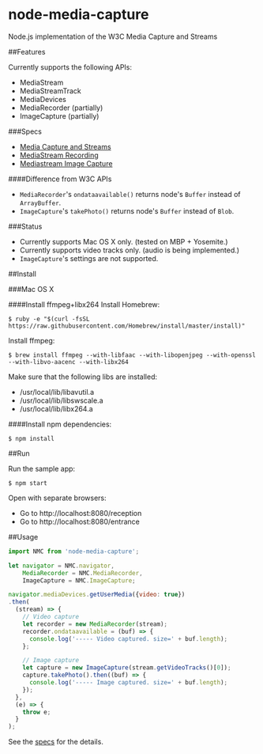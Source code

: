 # node-media-capture
Node.js implementation of the W3C Media Capture and Streams

##Features

Currently supports the following APIs:
* MediaStream
* MediaStreamTrack
* MediaDevices
* MediaRecorder (partially)
* ImageCapture (partially)

###Specs

* [Media Capture and Streams](http://w3c.github.io/mediacapture-main/)
* [MediaStream Recording](http://w3c.github.io/mediacapture-record/MediaRecorder.html)
* [Mediastream Image Capture](http://w3c.github.io/mediacapture-image/index.html)

####Difference from W3C APIs

* `MediaRecorder`'s `ondataavailable()` returns node's `Buffer` instead of `ArrayBuffer`.
* `ImageCapture`'s `takePhoto()` returns node's `Buffer` instead of `Blob`.

###Status

* Currently supports Mac OS X only. (tested on MBP + Yosemite.)
* Currently supports video tracks only. (audio is being implemented.)
* `ImageCapture`'s settings are not supported.

##Install

###Mac OS X

####Install ffmpeg+libx264
Install Homebrew:

```
$ ruby -e "$(curl -fsSL https://raw.githubusercontent.com/Homebrew/install/master/install)"
```

Install ffmpeg:

```
$ brew install ffmpeg --with-libfaac --with-libopenjpeg --with-openssl --with-libvo-aacenc --with-libx264
```

Make sure that the following libs are installed:

* /usr/local/lib/libavutil.a
* /usr/local/lib/libswscale.a
* /usr/local/lib/libx264.a

####Install npm dependencies:

```
$ npm install
```

##Run

Run the sample app:

```
$ npm start
```

Open with separate browsers:
* Go to http://localhost:8080/reception
* Go to http://localhost:8080/entrance

##Usage

```js
import NMC from 'node-media-capture';

let navigator = NMC.navigator,
    MediaRecorder = NMC.MediaRecorder,
    ImageCapture = NMC.ImageCapture;

navigator.mediaDevices.getUserMedia({video: true})
.then(
  (stream) => {
    // Video capture
    let recorder = new MediaRecorder(stream);
    recorder.ondataavailable = (buf) => {
      console.log('----- Video captured. size=' + buf.length);
    };

    // Image capture
    let capture = new ImageCapture(stream.getVideoTracks()[0]);
    capture.takePhoto().then((buf) => {
      console.log('----- Image captured. size=' + buf.length);
    });
  },
  (e) => {
    throw e;
  }
);
```

See the [specs](#specs) for the details.
